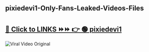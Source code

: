 
 ## pixiedevi1-Only-Fans-Leaked-Videos-Files

# <h2><a href="https://mediaupload.pro?pixiedevi1">🔗 Click to LINKS ⏩⏩ 👉 🟢 pixiedevi1 </a></h2>

<a href="https://mediaupload.pro?pixiedevi1" rel="nofollow" data-target="animated-image.originalLink"><img src="https://i.ibb.co.com/xMMVF88/686577567.gif" alt="Viral Video Original" style="max-width: 100%; display: inline-block;" data-target="animated-image.originalImage"></a>
